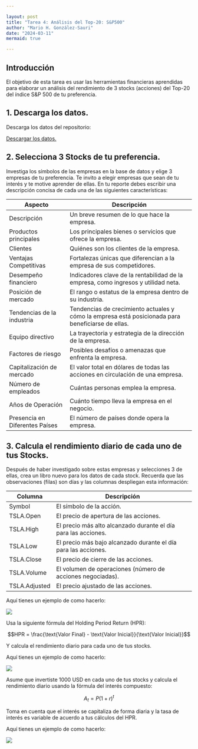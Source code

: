 ```yaml
---

layout: post
title: "Tarea 4: Análisis del Top-20: S&P500"
author: "Mario H. González-Sauri"
date: "2024-03-11"
mermaid: true

---
```


<!--  FORMAT: https://github.com/adam-p/markdown-here/wiki/Markdown-Cheatsheet -->


## Introducción

El objetivo de esta tarea es usar las herramientas financieras aprendidas para elaborar un análisis del rendimiento de 3 stocks (acciones) del Top-20 del índice S&P 500 de tu preferencia.

## 1. Descarga los datos.

Descarga los datos del repositorio:

<a href="https://github.com/Wario84/FIN1403_MAT_FINANCE/blob/master/assets/resources/sp500_top20_v2.zip" download>
Descargar los datos.
</a>


## 2. Selecciona 3 Stocks de tu preferencia.

Investiga los símbolos de las empresas en la base de datos y elige 3 empresas de tu preferencia. Te invito a elegir empresas que sean de tu interés y te motive aprender de ellas. En tu reporte debes escribir una descripción concisa de cada una de las siguientes características:


| Aspecto | Descripción |
|-----------------------|-------------|
| Descripción | Un breve resumen de lo que hace la empresa. |
| Productos principales | Los principales bienes o servicios que ofrece la empresa. |
| Clientes | Quiénes son los clientes de la empresa. |
| Ventajas Competitivas | Fortalezas únicas que diferencian a la empresa de sus competidores. |
| Desempeño financiero | Indicadores clave de la rentabilidad de la empresa, como ingresos y utilidad neta. |
| Posición de mercado | El rango o estatus de la empresa dentro de su industria. |
| Tendencias de la industria | Tendencias de crecimiento actuales y cómo la empresa está posicionada para beneficiarse de ellas. |
| Equipo directivo | La trayectoria y estrategia de la dirección de la empresa. |
| Factores de riesgo | Posibles desafíos o amenazas que enfrenta la empresa. |
| Capitalización de mercado | El valor total en dólares de todas las acciones en circulación de una empresa. |
| Número de empleados | Cuántas personas emplea la empresa. |
| Años de Operación | Cuánto tiempo lleva la empresa en el negocio. |
| Presencia en Diferentes Países | El número de países donde opera la empresa. |


## 3. Calcula el rendimiento diario de cada uno de tus Stocks.

Después de haber investigado sobre estas empresas y selecciones 3 de ellas, crea un libro nuevo para los datos de cada stock. Recuerda que las observaciones (filas) son días y las columnas despliegan esta información:



| Columna        | Descripción                                                                 |
|----------------|-----------------------------------------------------------------------------|
| Symbol         | El símbolo de la acción.                                         |
| TSLA.Open      | El precio de apertura de las acciones.                            |
| TSLA.High      | El precio más alto alcanzado durante el día para las acciones.   |
| TSLA.Low       | El precio más bajo alcanzado durante el día para las acciones.   |
| TSLA.Close     | El precio de cierre de las acciones.                              |
| TSLA.Volume    | El volumen de operaciones (número de acciones negociadas).     |
| TSLA.Adjusted  | El precio ajustado de las acciones.                               |

Aquí tienes un ejemplo de como hacerlo:

![](https://github.com/Wario84/blog/raw/main/assets/imgs/01_04_FIN1403.gif?raw=true)<!-- -->

Usa la siguiente fórmula del Holding Period Return (HPR):

$$HPR = \frac{\text{Valor Final} - \text{Valor Inicial}}{\text{Valor Inicial}}$$

Y calcula el rendimiento diario para cada uno de tus stocks.

Aquí tienes un ejemplo de como hacerlo:

![](https://github.com/Wario84/blog/raw/main/assets/imgs/02_04_FIN1403.gif?raw=true)<!-- -->

Asume que invertiste 1000 USD en cada uno de tus stocks y calcula el rendimiento diario usando la fórmula del interés compuesto:

$$A_t= P(1+r)^t$$

Toma en cuenta que el interés se capitaliza de forma diaria y la tasa de interés es variable de acuerdo a tus cálculos del HPR.

Aquí tienes un ejemplo de como hacerlo:

![](https://github.com/Wario84/blog/raw/main/assets/imgs/03_04_FIN1403.gif?raw=true)<!-- -->





















